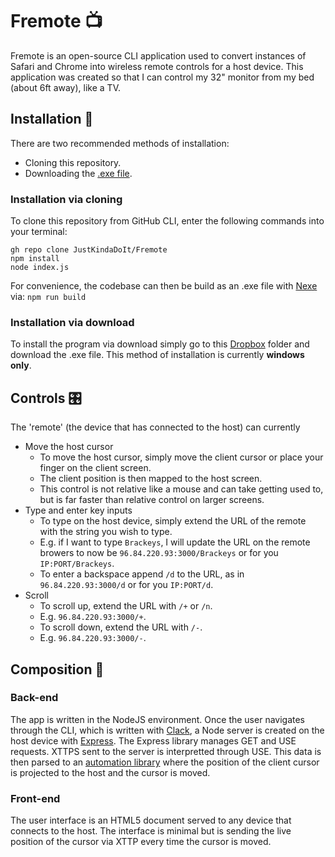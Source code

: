 # Fremote 📺
Fremote is an open-source CLI application used to convert instances of Safari and Chrome into wireless remote controls for a host device. This application was created so that I can control my 32" monitor from my bed (about 6ft away), like a TV.

## Installation 📁
There are two recommended methods of installation:
* Cloning this repository.
* Downloading the [.exe file](https://www.dropbox.com/scl/fo/dagkablwswvxfxw7idubl/h?rlkey=bmi7f7ysllwfjvw2y5te8cvx9&dl=0).

### Installation via cloning
To clone this repository from GitHub CLI, enter the following commands into your terminal:
```
gh repo clone JustKindaDoIt/Fremote
npm install
node index.js
```
For convenience, the codebase can then be build as an .exe file with [Nexe](https://github.com/nexe/nexe) via:
`npm run build`

### Installation via download
To install the program via download simply go to this [Dropbox](https://www.dropbox.com/scl/fo/dagkablwswvxfxw7idubl/h?rlkey=bmi7f7ysllwfjvw2y5te8cvx9&dl=0) folder and download the .exe file. This method of installation is currently **windows only**.

## Controls 🎛
The 'remote' (the device that has connected to the host) can currently
* Move the host cursor
  * To move the host cursor, simply move the client cursor or place your finger on the client screen.
  * The client position is then mapped to the host screen.
  * This control is not relative like a mouse and can take getting used to, but is far faster than relative control on larger screens.
* Type and enter key inputs
  * To type on the host device, simply extend the URL of the remote with the string you wish to type.
  * E.g. if I want to type `Brackeys`, I will update the URL on the remote browers to now be `96.84.220.93:3000/Brackeys` or for you `IP:PORT/Brackeys`.
  * To enter a backspace append `/d` to the URL, as in `96.84.220.93:3000/d` or for you `IP:PORT/d`.
* Scroll
  * To scroll up, extend the URL with `/+` or `/n`.
  * E.g. `96.84.220.93:3000/+`.
  * To scroll down, extend the URL with `/-`.
  * E.g. `96.84.220.93:3000/-`.

## Composition 🔎
### Back-end
The app is written in the NodeJS environment. Once the user navigates through the CLI, which is written with [Clack](https://github.com/natemoo-re/clack), a Node server is created on the host device with [Express](https://expressjs.com). The Express library manages GET and USE requests. XTTPS sent to the server is interpretted through USE. This data is then parsed to an [automation library](https://nutjs.dev) where the position of the client cursor is projected to the host and the cursor is moved.
### Front-end
The user interface is an HTML5 document served to any device that connects to the host. The interface is minimal but is sending the live position of the cursor via XTTP every time the cursor is moved.
